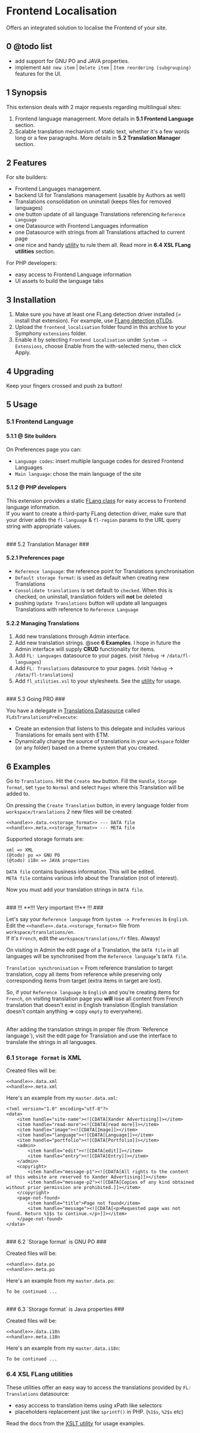 Frontend Localisation
==============

Offers an integrated solution to localise the Frontend of your site.


## 0 @todo list ##

- add support for GNU PO and JAVA properties.
- implement `Add new item` | `Delete item` | `Item reordering (subgrouping)` features for the UI.





## 1 Synopsis ##

This extension deals with 2 major requests regarding multilingual sites:

1. Frontend language management. More details in **5.1 Frontend Language** section.<br />
2. Scalable translation mechanism of static text, whether it's a few words long or a few paragraphs. More details in **5.2 Translation Manager** section.





## 2 Features ##
For site builders:

* Frontend Languages management.
* backend UI for Translations management (usable by Authors as well)
* Translations consolidation on uninstall (keeps files for removed languages)
* one button update of all language Translations referencing `Reference Language`
* one Datasource with Frontend Languages information
* one Datasource with strings from all Translations attached to current page
* one nice and handy [utility](https://github.com/vlad-ghita/frontend_localisation/blob/master/utilities/fl_utilities.xsl) tu rule them all. Read more in **6.4 XSL FLang utilities** section.

For PHP developers:

* easy access to Frontend Language information
* UI assets to build the language tabs





## 3 Installation ##

1. Make sure you have at least one FLang detection driver installed (= install that extension). For example, use [FLang detection gTLDs](https://github.com/vlad-ghita/flang_detection_gtlds).
1. Upload the `frontend_localisation` folder found in this archive to your Symphony `extensions` folder.    
2. Enable it by selecting `Frontend Localisation` under `System -> Extensions`, choose Enable from the with-selected menu, then click Apply.





## 4 Upgrading ##

Keep your fingers crossed and push za button!




## 5 Usage ##

### 5.1 Frontend Language ###

#### 5.1.1 @ Site builders ####

On Preferences page you can:

- `Language codes`: insert multiple language codes for desired Frontend Languages
- `Main language`: chose the main language of the site

#### 5.1.2 @ PHP developers ####

This extension provides a static [FLang class](https://github.com/vlad-ghita/frontend_localisation/blob/master/lib/class.FLang.php) for easy access to Frontend language information.<br/>
If you want to create a third-party FLang detection driver, make sure that your driver adds the `fl-language` & `fl-region` params to the URL query string with appropriate values.



<br />
### 5.2 Translation Manager ###

#### 5.2.1 Preferences page ####

- `Reference language`: the reference point for Translations synchronisation
- `Default storage format`: is used as default when creating new Translations
- `Consolidate translations` is set default to `checked`. When this is checked, on uninstall, translation folders will **not** be deleted
- pushing `Update Translations` button will update all languages Translations with reference to `Reference Language`

#### 5.2.2 Managing Translations ####

1. Add new translations through Admin interface.
2. Add new translation strings. @see **6 Examples**. I hope in future the Admin interface will supply <b>CRUD</b> functionality for items.
3. Add `FL: Languages` datasource to your pages. (visit `?debug` -> `/data/fl-languages`)
4. Add `FL: Translations` datasource to your pages. (visit `?debug` -> `/data/fl-translations`)
5. Add `fl_utilities.xsl` to your stylesheets. See the [utility](https://github.com/vlad-ghita/frontend_localisation/blob/master/utilities/fl_utilities.xsl) for usage.



<br />
### 5.3 Going PRO ###

You have a delegate in [Translations Datasource](https://github.com/vlad-ghita/frontend_localisation/blob/master/data-sources/data.fl_translations.php) called `FLdsTranslationsPreExecute`:

- Create an extension that listens to this delegate and includes various Translations for emails sent with ETM.
- Dynamically change the source of translations in your `workspace` folder (or any folder) based on a theme system that you created.



## 6 Examples ##

Go to `Translations`. Hit the `Create New` button. Fill the `Handle`, `Storage format`, set `type` to `Normal` and select `Pages` where this Translation will be added to.

On pressing the `Create Translation` button, in every language folder from `workspace/translations` 2 new files will be created:

    <<handle>>.data.<<storage_format>> --- DATA file
    <<handle>>.meta.<<storage_format>> --- META file

Supported storage formats are:

    xml => XML
    (@todo) po => GNU PO
    (@todo) i18n => JAVA properties

`DATA file` contains business information. This will be edited.<br />
`META file` contains various info about the Translation (not of interest).

Now you must add your translation strings in `DATA file`.


<br />
### !!! **!!! Very important !!!** !!! ###

Let's say your `Reference language` from `System -> Preferences` is `English`. Edit the `<<handle>>.data.<<storage_format>>` file from `workspace/translations/en`.<br />
If it's `French`, edit the `workspace/translations/fr` files. Always!

On visiting in Admin the edit page of a Translation, the `DATA file` in all languages will be synchronised from the `Reference language`'s `DATA file`.

`Translation synchronisation` = From reference translation to target translation, copy all items from reference while preserving only corresponding items from target (extra items in target are lost).

So, if your `Reference language` is `English` and you're creating items for `French`, on visiting translation page you **will** lose all content from French translation that doesn't exist in English translation (English translation doesn't contain anything => copy `empty` to everywhere).


<br />
After adding the translation strings in proper file (from `Reference language`), visit the edit page for Translation and use the interface to translate the strings in all languages.


### 6.1 `Storage format` is XML ###

Created files will be:

    <<handle>>.data.xml
    <<handle>>.meta.xml

Here's an example from my `master.data.xml`:

    <?xml version="1.0" encoding="utf-8"?>
    <data>
        <item handle="site-name"><![CDATA[Xander Advertising]]></item>
        <item handle="read-more"><![CDATA[read more]]></item>
        <item handle="image"><![CDATA[Image]]></item>
        <item handle="language"><![CDATA[Language]]></item>
        <item handle="portfolio"><![CDATA[Portfolio]]></item>
        <admin>
            <item handle="edit"><![CDATA[edit]]></item>
            <item handle="entry"><![CDATA[Entry]]></item>
        </admin>
        <copyright>
            <item handle="message-p1"><![CDATA[All rights to the content of this website are reserved to Xander Advertising]]></item>
            <item handle="message-p2"><![CDATA[Copies of any kind obtained without prior permission are prohibited.]]></item>
        </copyright>
        <page-not-found>
            <item handle="title">Page not found</item>
            <item handle="message"><![CDATA[<p>Requested page was not found. Return %1$s to continue.</p>]]></item>
        </page-not-found>
    </data>



<br />
### 6.2 `Storage format` is GNU PO ###

Created files will be:

    <<handle>>.data.po
    <<handle>>.meta.po

Here's an example from my `master.data.po`:

    To be continued ...



<br />
### 6.3 `Storage format` is Java properties ###

Created files will be:

    <<handle>>.data.i18n
    <<handle>>.meta.i18n

Here's an example from my `master.data.i18n`:

    To be continued ...


### 6.4 XSL FLang utilities ###

These utilities offer an easy way to access the translations provided by `FL: Translations` datasource:

- easy acccess to translation items using xPath like selectors
- placeholders replacement just like `sprintf()` in PHP. (`%1$s`, `%2$s` etc)

Read the docs from the [XSLT utility](https://github.com/vlad-ghita/frontend_localisation/blob/master/utilities/fl_utilities.xsl) for usage examples.
